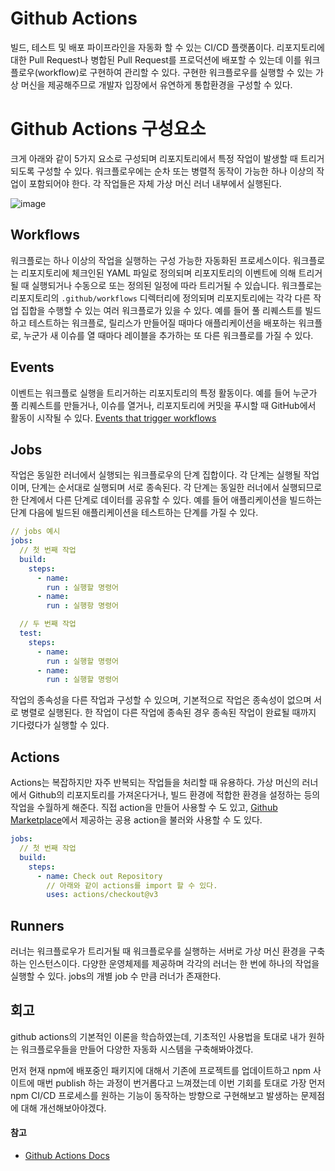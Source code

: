 # Github Actions

빌드, 테스트 및 배포 파이프라인을 자동화 할 수 있는 CI/CD 플랫폼이다.
리포지토리에 대한 Pull Request나 병합된 Pull Request를 프로덕션에 배포할 수 있는데 이를 워크플로우(workflow)로 구현하여 관리할 수 있다.
구현한 워크플로우를 실행할 수 있는 가상 머신을 제공해주므로 개발자 입장에서 유연하게 통합환경을 구성할 수 있다.

# Github Actions 구성요소

크게 아래와 같이 5가지 요소로 구성되며 리포지토리에서 특정 작업이 발생할 때 트리거 되도록 구성할 수 있다. 워크플로우에는 순차 또는 병렬적 동작이 가능한 하나 이상의 작업이 포함되어야 한다.
각 작업들은 자체 가상 머신 러너 내부에서 실행된다.

![image](https://github.com/user-attachments/assets/f5f7ab53-f724-4e8c-afd1-b88825371f30)

## Workflows

워크플로는 하나 이상의 작업을 실행하는 구성 가능한 자동화된 프로세스이다.
워크플로는 리포지토리에 체크인된 YAML 파일로 정의되며 리포지토리의 이벤트에 의해 트리거될 때 실행되거나 수동으로 또는 정의된 일정에 따라 트리거될 수 있습니다.
워크플로는 리포지토리의 `.github/workflows` 디렉터리에 정의되며 리포지토리에는 각각 다른 작업 집합을 수행할 수 있는 여러 워크플로가 있을 수 있다.
예를 들어 풀 리퀘스트를 빌드하고 테스트하는 워크플로, 릴리스가 만들어질 때마다 애플리케이션을 배포하는 워크플로, 누군가 새 이슈를 열 때마다 레이블을 추가하는 또 다른 워크플로를 가질 수 있다.

## Events

이벤트는 워크플로 실행을 트리거하는 리포지토리의 특정 활동이다.
예를 들어 누군가 풀 리퀘스트를 만들거나, 이슈를 열거나, 리포지토리에 커밋을 푸시할 때 GitHub에서 활동이 시작될 수 있다.
[Events that trigger workflows](https://docs.github.com/ko/actions/writing-workflows/choosing-when-your-workflow-runs/events-that-trigger-workflows#external-events-repository_dispatch)

## Jobs

작업은 동일한 러너에서 실행되는 워크플로우의 단계 집합이다. 각 단계는 실행될 작업이며, 단계는 순서대로 실행되며 서로 종속된다. 각 단계는 동일한 러너에서 실행되므로 한 단계에서 다른 단계로 데이터를 공유할 수 있다. 예를 들어 애플리케이션을 빌드하는 단계 다음에 빌드된 애플리케이션을 테스트하는 단계를 가질 수 있다.

```yml
// jobs 예시
jobs:
  // 첫 번째 작업
  build:
    steps:
      - name:
        run : 실행할 명령어
      - name:
        run : 실행항 명령어

  // 두 번째 작업
  test:
    steps:
      - name:
        run : 실행할 명령어
      - name:
        run : 실행할 명령어
```

작업의 종속성을 다른 작업과 구성할 수 있으며, 기본적으로 작업은 종속성이 없으며 서로 병렬로 실행된다. 한 작업이 다른 작업에 종속된 경우 종속된 작업이 완료될 때까지 기다렸다가 실행할 수 있다.

## Actions

Actions는 복잡하지만 자주 반복되는 작업들을 처리할 때 유용하다.
가상 머신의 러너에서 Github의 리포지토리를 가져온다거나, 빌드 환경에 적합한 환경을 설정하는 등의 작업을 수월하게 해준다.
직접 action을 만들어 사용할 수 도 있고, [Github Marketplace](https://github.com/marketplace?type=actions)에서 제공하는 공용 action을 불러와 사용할 수 도 있다.

```yml
jobs:
  // 첫 번째 작업
  build:
    steps:
      - name: Check out Repository
        // 아래와 같이 actions를 import 할 수 있다.
        uses: actions/checkout@v3
```

## Runners

러너는 워크플로우가 트리거될 때 워크플로우를 실행하는 서버로 가상 머신 환경을 구축하는 인스턴스이다.
다양한 운영체제를 제공하며 각각의 러너는 한 번에 하나의 작업을 실행할 수 있다. jobs의 개별 job 수 만큼 러너가 존재한다.

## 회고

github actions의 기본적인 이론을 학습하였는데, 기초적인 사용법을 토대로 내가 원하는 워크플로우들을 만들어 다양한 자동화 시스템을 구축해봐야겠다.

먼저 현재 npm에 배포중인 패키지에 대해서 기존에 프로젝트를 업데이트하고 npm 사이트에 매번 publish 하는 과정이 번거롭다고 느껴졌는데 이번 기회를 토대로 가장 먼저 npm CI/CD 프로세스를 원하는 기능이 동작하는 방향으로 구현해보고 발생하는 문제점에 대해 개선해보아야겠다.

#### 참고

- [Github Actions Docs](https://docs.github.com/ko/actions/about-github-actions/understanding-github-actions)
